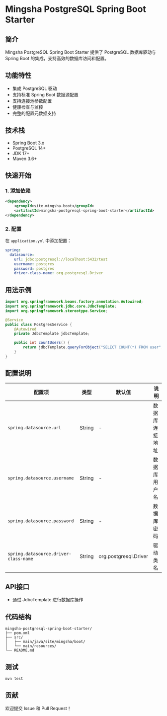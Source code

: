 # Mingsha PostgreSQL Spring Boot Starter

## 简介

Mingsha PostgreSQL Spring Boot Starter 提供了 PostgreSQL 数据库驱动与 Spring Boot 的集成，支持高效的数据库访问和配置。

## 功能特性

- 集成 PostgreSQL 驱动
- 支持标准 Spring Boot 数据源配置
- 支持连接池参数配置
- 健康检查与监控
- 完整的配置元数据支持

## 技术栈

- Spring Boot 3.x
- PostgreSQL 14+
- JDK 17+
- Maven 3.6+

## 快速开始

### 1. 添加依赖

```xml
<dependency>
    <groupId>site.mingsha.boot</groupId>
    <artifactId>mingsha-postgresql-spring-boot-starter</artifactId>
</dependency>
```

### 2. 配置

在 `application.yml` 中添加配置：

```yaml
spring:
  datasource:
    url: jdbc:postgresql://localhost:5432/test
    username: postgres
    password: postgres
    driver-class-name: org.postgresql.Driver
```

## 用法示例

```java
import org.springframework.beans.factory.annotation.Autowired;
import org.springframework.jdbc.core.JdbcTemplate;
import org.springframework.stereotype.Service;

@Service
public class PostgresService {
    @Autowired
    private JdbcTemplate jdbcTemplate;

    public int countUsers() {
        return jdbcTemplate.queryForObject("SELECT COUNT(*) FROM user", Integer.class);
    }
}
```

## 配置说明

| 配置项 | 类型 | 默认值 | 说明 |
|--------|------|--------|------|
| `spring.datasource.url` | String | - | 数据库连接地址 |
| `spring.datasource.username` | String | - | 数据库用户名 |
| `spring.datasource.password` | String | - | 数据库密码 |
| `spring.datasource.driver-class-name` | String | org.postgresql.Driver | 驱动类名 |

## API接口

- 通过 JdbcTemplate 进行数据库操作

## 代码结构

```
mingsha-postgresql-spring-boot-starter/
├── pom.xml
├── src/
│   ├── main/java/site/mingsha/boot/
│   └── main/resources/
└── README.md
```

## 测试

```bash
mvn test
```

## 贡献

欢迎提交 Issue 和 Pull Request！ 